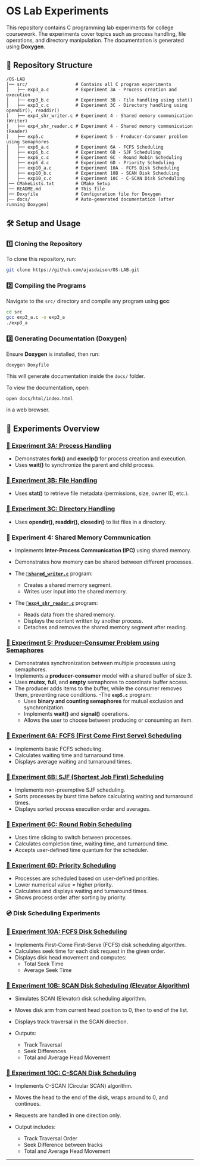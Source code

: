# OS Lab Experiments

This repository contains C programming lab experiments for college coursework. The experiments cover topics such as process handling, file operations, and directory manipulation. The documentation is generated using **Doxygen**.

## 📂 Repository Structure

```
/OS-LAB
│── src/                  # Contains all C program experiments
│   ├── exp3_a.c          # Experiment 3A - Process creation and execution
│   ├── exp3_b.c          # Experiment 3B - File handling using stat()
│   ├── exp3_c.c          # Experiment 3C - Directory handling using opendir(), readdir()
│   ├── exp4_shr_writer.c # Experiment 4 - Shared memory communication (Writer)
│   ├── exp4_shr_reader.c # Experiment 4 - Shared memory communication (Reader)
│   ├── exp5.c            # Experiment 5 - Producer-Consumer problem using Semaphores
│   ├── exp6_a.c          # Experiment 6A - FCFS Scheduling
│   ├── exp6_b.c          # Experiment 6B - SJF Scheduling
│   ├── exp6_c.c          # Experiment 6C - Round Robin Scheduling
│   ├── exp6_d.c          # Experiment 6D - Priority Scheduling
│   ├── exp10_a.c         # Experiment 10A - FCFS Disk Scheduling
│   ├── exp10_b.c         # Experiment 10B - SCAN Disk Scheduling
│   ├── exp10_c.c         # Experiment 10C - C-SCAN Disk Scheduling
│── CMakeLists.txt        # CMake Setup
│── README.md             # This file
│── Doxyfile              # Configuration file for Doxygen
│── docs/                 # Auto-generated documentation (after running Doxygen)
```

## 🛠️ Setup and Usage

### **1️⃣ Cloning the Repository**

To clone this repository, run:

```sh
git clone https://github.com/ajasdaison/OS-LAB.git
```

### **2️⃣ Compiling the Programs**

Navigate to the `src/` directory and compile any program using **gcc**:

```sh
cd src
gcc exp3_a.c -o exp3_a
./exp3_a
```

### **3️⃣ Generating Documentation (Doxygen)**

Ensure **Doxygen** is installed, then run:

```sh
doxygen Doxyfile
```

This will generate documentation inside the `docs/` folder.

To view the documentation, open:

```
open docs/html/index.html
```

in a web browser.

## 📜 Experiments Overview

### [**🔗 Experiment 3A: Process Handling**](src/exp3_a.c)

- Demonstrates **fork()** and **execlp()** for process creation and execution.
- Uses **wait()** to synchronize the parent and child process.

### [**🔗 Experiment 3B: File Handling**](src/exp3_b.c)

- Uses **stat()** to retrieve file metadata (permissions, size, owner ID, etc.).

### [**🔗 Experiment 3C: Directory Handling**](src/exp3_c.c)

- Uses **opendir(), readdir(), closedir()** to list files in a directory.

### **🔹 Experiment 4: Shared Memory Communication**

- Implements **Inter-Process Communication (IPC)** using shared memory.
- Demonstrates how memory can be shared between different processes.

- The [**`🔗shared_writer.c`**](src/exp4_shr_writer.c) program:
  - Creates a shared memory segment.
  - Writes user input into the shared memory.

- The [**`🔗exp4_shr_reader.c`**](src/exp4_shr_reader.c) program:
  - Reads data from the shared memory.
  - Displays the content written by another process.
  - Detaches and removes the shared memory segment after reading.

### [**🔗 Experiment 5: Producer-Consumer Problem using Semaphores**](src/exp5.c)

- Demonstrates synchronization between multiple processes using semaphores.
- Implements a **producer-consumer** model with a shared buffer of size 3.
- Uses **mutex**, **full**, and **empty** semaphores to coordinate buffer access.
- The producer adds items to the buffer, while the consumer removes them, preventing race conditions.
-The **`exp5.c`** program:
  - Uses **binary and counting semaphores** for mutual exclusion and synchronization.
  - Implements **wait()** and **signal()** operations.
  - Allows the user to choose between producing or consuming an item.


### [**🔗 Experiment 6A: FCFS (First Come First Serve) Scheduling**](src/exp6_a.c)
 
- Implements basic FCFS scheduling.
- Calculates waiting time and turnaround time.
- Displays average waiting and turnaround times.

### [**🔗 Experiment 6B: SJF (Shortest Job First) Scheduling**](src/exp6_b.c)

- Implements non-preemptive SJF scheduling.
- Sorts processes by burst time before calculating waiting and turnaround times.
- Displays sorted process execution order and averages.

### [**🔗 Experiment 6C: Round Robin Scheduling**](src/exp6_c.c)

- Uses time slicing to switch between processes.
- Calculates completion time, waiting time, and turnaround time.
- Accepts user-defined time quantum for the scheduler.

### [**🔗 Experiment 6D: Priority Scheduling**](src/exp6_d.c)

- Processes are scheduled based on user-defined priorities.
- Lower numerical value = higher priority.
- Calculates and displays waiting and turnaround times.
- Shows process order after sorting by priority.

### **💿 Disk Scheduling Experiments**

### [**🔗 Experiment 10A: FCFS Disk Scheduling**](src/exp10_a.c)

- Implements First-Come First-Serve (FCFS) disk scheduling algorithm.
- Calculates seek time for each disk request in the given order.
- Displays disk head movement and computes:
    - Total Seek Time
    - Average Seek Time

### [**🔗 Experiment 10B: SCAN Disk Scheduling (Elevator Algorithm)**](src/exp10_b.c)

- Simulates SCAN (Elevator) disk scheduling algorithm.
- Moves disk arm from current head position to 0, then to end of the list.
- Displays track traversal in the SCAN direction.
- Outputs:

   - Track Traversal
   - Seek Differences
   - Total and Average Head Movement

### [**🔗 Experiment 10C: C-SCAN Disk Scheduling**](src/exp10_c.c)

- Implements C-SCAN (Circular SCAN) algorithm.
- Moves the head to the end of the disk, wraps around to 0, and continues.
- Requests are handled in one direction only.
- Output includes:

   - Track Traversal Order
   - Seek Difference between tracks
   - Total and Average Head Movement

---




